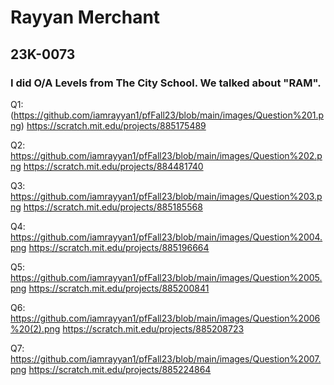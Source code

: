 # Rayyan Merchant
## 23K-0073
### I did O/A Levels from The City School. We talked about "RAM".


Q1: (https://github.com/iamrayyan1/pfFall23/blob/main/images/Question%201.png)
https://scratch.mit.edu/projects/885175489

Q2: https://github.com/iamrayyan1/pfFall23/blob/main/images/Question%202.png
https://scratch.mit.edu/projects/884481740

Q3: https://github.com/iamrayyan1/pfFall23/blob/main/images/Question%203.png
https://scratch.mit.edu/projects/885185568

Q4: https://github.com/iamrayyan1/pfFall23/blob/main/images/Question%2004.png
https://scratch.mit.edu/projects/885196664

Q5: https://github.com/iamrayyan1/pfFall23/blob/main/images/Question%2005.png
https://scratch.mit.edu/projects/885200841

Q6: https://github.com/iamrayyan1/pfFall23/blob/main/images/Question%2006%20(2).png
https://scratch.mit.edu/projects/885208723

Q7: https://github.com/iamrayyan1/pfFall23/blob/main/images/Question%2007.png
https://scratch.mit.edu/projects/885224864
